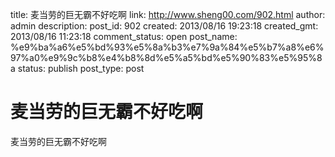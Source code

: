 title: 麦当劳的巨无霸不好吃啊
link: http://www.sheng00.com/902.html
author: admin
description: 
post_id: 902
created: 2013/08/16 19:23:18
created_gmt: 2013/08/16 11:23:18
comment_status: open
post_name: %e9%ba%a6%e5%bd%93%e5%8a%b3%e7%9a%84%e5%b7%a8%e6%97%a0%e9%9c%b8%e4%b8%8d%e5%a5%bd%e5%90%83%e5%95%8a
status: publish
post_type: post

# 麦当劳的巨无霸不好吃啊

麦当劳的巨无霸不好吃啊